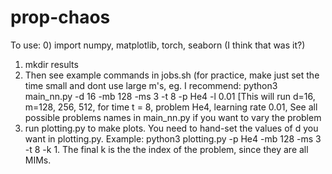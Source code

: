 # prop-chaos

To use:
0) import numpy, matplotlib, torch, seaborn (I think that was it?)
1) mkdir results
2) Then see example commands in jobs.sh (for practice, make just set the time small and dont use large m's,
   eg. I recommend: python3 main_nn.py -d 16 -mb 128 -ms 3 -t 8 -p He4 -l 0.01 [This will run d=16, m=128, 256, 512, for time t = 8, problem He4, learning rate 0.01, 
   See all possible problems names in main_nn.py if you want to vary the problem
4) run plotting.py to make plots. You need to hand-set the values of d you want in plotting.py. Example: python3 plotting.py -p He4 -mb 128 -ms 3 -t 8 -k 1. The final k is the the index of the problem, since they are all MIMs.
